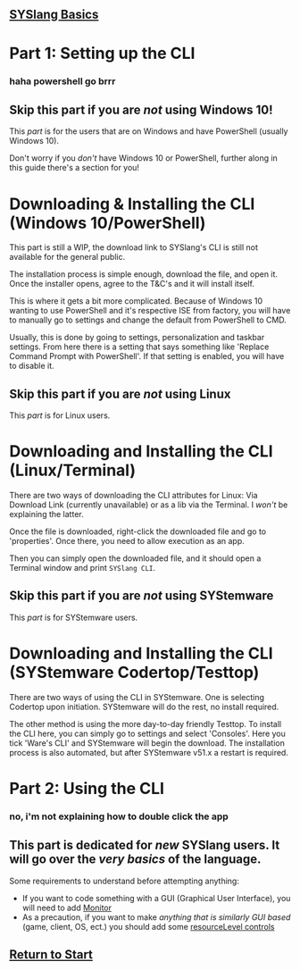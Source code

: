 ## [SYSlang Basics](https://docs.pipewarp.co.uk/SYSlang/)

# Part 1: Setting up the CLI
### haha powershell go brrr

## Skip this part if you are _not_ using Windows 10!
This _part_ is for the users that are on Windows and have PowerShell (usually Windows 10).

Don't worry if you _don't_ have Windows 10 or PowerShell, further along in this guide there's a section for you!

# Downloading & Installing the CLI (Windows 10/PowerShell)
This part is still a WIP, the download link to SYSlang's CLI is still not available for the general public.

The installation process is simple enough, download the file, and open it. Once the installer opens, agree to the T&C's and it will install itself.

This is where it gets a bit more complicated. Because of Windows 10 wanting to use PowerShell and it's respective ISE from factory, you will have to manually go to settings and change the default from PowerShell to CMD.

Usually, this is done by going to settings, personalization and taskbar settings. From here there is a setting that says something like 'Replace Command Prompt with PowerShell'. If that setting is enabled, you will have to disable it.

## Skip this part if you are _not_ using Linux
This _part_ is for Linux users.

# Downloading and Installing the CLI (Linux/Terminal)
There are two ways of downloading the CLI attributes for Linux: Via Download Link (currently unavailable) or as a lib via the Terminal. I _won't_ be explaining the latter.

Once the file is downloaded, right-click the downloaded file and go to 'properties'. Once there, you need to allow execution as an app.

Then you can simply open the downloaded file, and it should open a Terminal window and print `SYSlang CLI`.

## Skip this part if you are _not_ using SYStemware
This _part_ is for SYStemware users.

# Downloading and Installing the CLI (SYStemware Codertop/Testtop)
There are two ways of using the CLI in SYStemware. One is selecting Codertop upon initiation. SYStemware will do the rest, no install required.

The other method is using the more day-to-day friendly Testtop. To install the CLI here, you can simply go to settings and select 'Consoles'. Here you tick 'Ware's CLI' and SYStemware will begin the download. The installation process is also automated, but after SYStemware v51.x a restart is required.

# Part 2: Using the CLI
### no, i'm not explaining how to double click the app

## This part is dedicated for _new_ SYSlang users. It will go over the _very basics_ of the language.
Some requirements to understand before attempting anything:
- If you want to code something with a GUI (Graphical User Interface), you will need to add [Monitor](https://docs.pipewarp.co.uk/SYSlang/class/monitor)
- As a precaution, if you want to make _anything that is similarly GUI based_ (game, client, OS, ect.) you should add some [resourceLevel controls](https://docs.pipewarp.co.uk/SYSlang/cautions/)

## [Return to Start](https://docs.pipewarp.co.uk/SYSlang/)